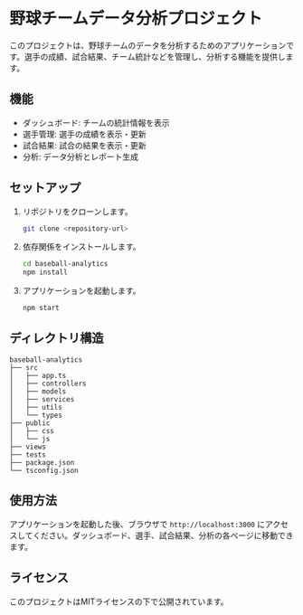 # 野球チームデータ分析プロジェクト

このプロジェクトは、野球チームのデータを分析するためのアプリケーションです。選手の成績、試合結果、チーム統計などを管理し、分析する機能を提供します。

## 機能

- ダッシュボード: チームの統計情報を表示
- 選手管理: 選手の成績を表示・更新
- 試合結果: 試合の結果を表示・更新
- 分析: データ分析とレポート生成

## セットアップ

1. リポジトリをクローンします。
   ```bash
   git clone <repository-url>
   ```

2. 依存関係をインストールします。
   ```bash
   cd baseball-analytics
   npm install
   ```

3. アプリケーションを起動します。
   ```bash
   npm start
   ```

## ディレクトリ構造

```
baseball-analytics
├── src
│   ├── app.ts
│   ├── controllers
│   ├── models
│   ├── services
│   ├── utils
│   └── types
├── public
│   ├── css
│   └── js
├── views
├── tests
├── package.json
└── tsconfig.json
```

## 使用方法

アプリケーションを起動した後、ブラウザで `http://localhost:3000` にアクセスしてください。ダッシュボード、選手、試合結果、分析の各ページに移動できます。

## ライセンス

このプロジェクトはMITライセンスの下で公開されています。